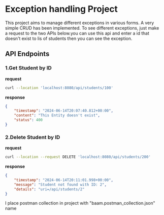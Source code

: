 # Exception handling Project

This project aims to manage different exceptions in various forms.  A very simple CRUD has been implemented. To see different exceptions, just make a request to the two APIs below.you can use this api and enter a id that doesn't exist to lis of students then you can see the exception.



## API Endpoints

### 1.Get Student by ID

**request**
```bash
curl --location 'localhost:8080/api/students/100'
```
**response**

```json
{
    "timestamp": "2024-06-14T20:07:40.812+00:00",
    "content": "This Entity doesn't exist",
    "status": 400
}
```

### 2.Delete Student by ID

**request**
```bash
curl --location --request DELETE 'localhost:8080/api/students/200'
```
**response**

```json
{
    "timestamp": "2024-06-14T20:11:01.998+00:00",
    "message": "Student not found with ID: 2",
    "details": "uri=/api/students/2"
}
```

I place postman collection in project with "baam.postman_collection.json" name

